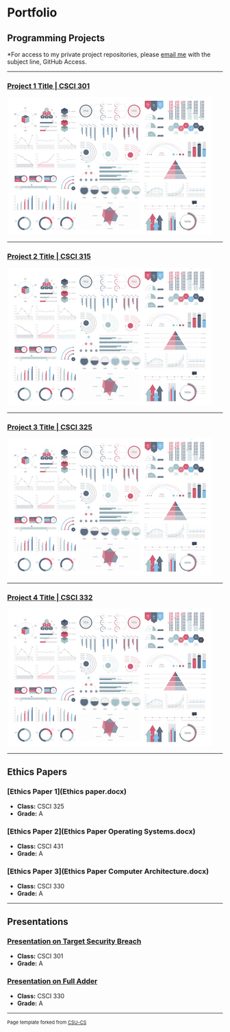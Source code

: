 Portfolio
=========

Programming Projects
--------------------

*For access to my private project repositories, please [email me](mailto:example@csustudent.net?subject=GitHub%20Access) with the subject line, GitHub Access.

---
### [Project 1 Title | CSCI 301](project1)

![Project 1 Thumbnail Name](images/dummy_thumbnail.jpg)

---
### [Project 2 Title | CSCI 315](project1)

![Project 2 Thumbnail Name](images/dummy_thumbnail.jpg)

---
### [Project 3 Title | CSCI 325](project1)

![Project 3 Thumbnail Name](images/dummy_thumbnail.jpg)

---
### [Project 4 Title | CSCI 332](project1)

![Project 4 Thumbnail Name](images/dummy_thumbnail.jpg)

---

Ethics Papers
-------------

### [Ethics Paper 1](Ethics paper.docx)

-   **Class:**  CSCI 325
-   **Grade:**  A

### [Ethics Paper 2](Ethics Paper Operating Systems.docx)

-   **Class:**  CSCI 431
-   **Grade:**  A

### [Ethics Paper 3](Ethics Paper Computer Architecture.docx)

-   **Class:** CSCI 330
-   **Grade:** A

---

Presentations
-------------

### [Presentation on Target Security Breach](/pdf/Presentation1.pdf)

- **Class:** CSCI 301
- **Grade:** A


### [Presentation on Full Adder](/pdf/Presentation2.pdf)

- **Class:** CSCI 330
- **Grade:** A

---

<p style="font-size:11px">Page template forked from <a href="https://github.com/csu-cs/csci-portfolio">CSU-CS</a></p>
<!-- Remove above link if you don't want to attributive -->
